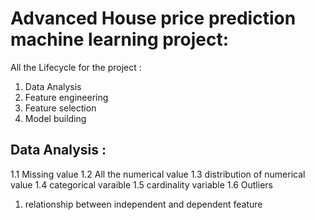 # Advanced House price prediction machine learning project:

All the Lifecycle for the project :

1. Data Analysis
2. Feature engineering
3. Feature selection
4. Model building


 ## Data Analysis :

 1.1  Missing value
 1.2  All the numerical value
 1.3  distribution of numerical value
 1.4  categorical varaible
 1.5  cardinality variable
 1.6  Outliers
 1. relationship between independent and dependent feature
